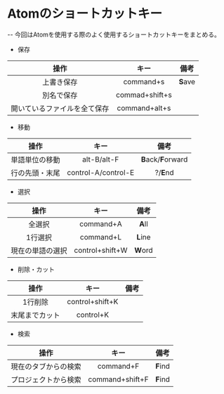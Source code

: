 # Atomのショートカットキー  
-- 今回はAtomを使用する際のよく使用するショートカットキーをまとめる。  
* 保存

|操作|キー|備考|  
|:--:|:--:|:--:|   
|上書き保存|command+s|**S**ave|  
|別名で保存|commad+shift+s||  
|開いているファイルを全て保存|command+alt+s||  

* 移動  

|操作|キー|備考|  
|:--:|:--:|:--:|  
|単語単位の移動|alt-B/alt-F|**B**ack/**F**orward|  
|行の先頭・末尾|control-A/control-E|?/**E**nd|  

* 選択  

|操作|キー|備考|  
|:--:|:--:|:--:|
|全選択|command+A|**A**ll|
|1行選択|command+L|**L**ine|  
|現在の単語の選択|control+shift+W|**W**ord|  

* 削除・カット  

|操作|キー|備考|  
|:--:|:--:|:--:|  
|1行削除|control+shift+K||  
|末尾までカット|control+K||  

* 検索  

|操作|キー|備考|  
|:--:|:--:|:--:|  
|現在のタブからの検索|command+F|**F**ind|  
|プロジェクトから検索|command+shift+F|**F**ind|  
